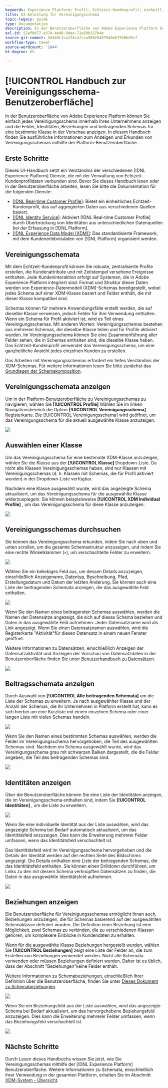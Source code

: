 ```yaml
---
keywords: Experience Platform; Profil; Echtzeit-Kundenprofil; einheitliches Profil; Einheitliches Profil; einheitliches Profil; einheitliches Profil; Profil; rtcp; Profil aktivieren; Profil aktivieren; Vereinigungsschema; UNION PROFILE; Vereinigungsprofil
title: UI-Anleitung für Vereinigungsschema
topic-legacy: guide
type: Documentation
description: In der Benutzeroberfläche von Adobe Experience Platform können Sie einfach jedes Vereinigungsschema innerhalb Ihres Unternehmens anzeigen und die Felder, Identitäten, Beziehungen und beitragenden Schemas für eine bestimmte Klasse in der Vorschau anzeigen. In diesem Handbuch finden Sie ausführliche Informationen zum Anzeigen und Erkunden von Vereinigungsschemas mithilfe der Platform-Benutzeroberfläche.
exl-id: 52af0d77-e37d-4ed8-9dee-71a50b337b4e
source-git-commit: 5d449c1ca174cafcca988e9487940eb7550bd5cf
workflow-type: tm+mt
source-wordcount: '1044'
ht-degree: 6%

---
```


# [!UICONTROL Handbuch zur Vereinigungsschema-Benutzeroberfläche]

In der Benutzeroberfläche von Adobe Experience Platform können Sie einfach jedes Vereinigungsschema innerhalb Ihres Unternehmens anzeigen und die Felder, Identitäten, Beziehungen und beitragenden Schemas für eine bestimmte Klasse in der Vorschau anzeigen. In diesem Handbuch finden Sie ausführliche Informationen zum Anzeigen und Erkunden von Vereinigungsschemas mithilfe der Platform-Benutzeroberfläche.

## Erste Schritte

Dieses UI-Handbuch setzt ein Verständnis der verschiedenen [!DNL Experience Platform] Dienste, die mit der Verwaltung von Echtzeit-Kundenprofildaten verbunden sind. Bevor Sie dieses Handbuch lesen oder in der Benutzeroberfläche arbeiten, lesen Sie bitte die Dokumentation für die folgenden Dienste:

* [[!DNL Real-time Customer Profile]](../home.md): Bietet ein einheitliches Echtzeit-Kundenprofil, das auf aggregierten Daten aus verschiedenen Quellen basiert.
* [[!DNL Identity Service]](../../identity-service/home.md): Aktiviert [!DNL Real-time Customer Profile] durch Überbrückung von Identitäten aus unterschiedlichen Datenquellen bei der Erfassung in [!DNL Platform].
* [[!DNL Experience Data Model (XDM)]](../../xdm/home.md): Das standardisierte Framework, mit dem Kundenerlebnisdaten von [!DNL Platform] organisiert werden.

## Vereinigungsschemata

Mit dem Echtzeit-Kundenprofil können Sie robuste, zentralisierte Profile erstellen, die Kundenattribute und mit Zeitstempel versehene Ereignisse enthalten. Jede Kundeninteraktion erfolgt auf Systemen, die in Adobe Experience Platform integriert sind. Format und Struktur dieser Daten werden von Experience-Datenmodell (XDM)-Schemas bereitgestellt, wobei jedes Schema auf einer XDM-Klasse basiert und Felder enthält, die mit dieser Klasse kompatibel sind.

Schemas können für mehrere Anwendungsfälle erstellt werden, die auf dieselbe Klasse verweisen, jedoch Felder für ihre Verwendung enthalten. Wenn ein Schema für Profil aktiviert ist, wird es Teil eines Vereinigungsschemas. Mit anderen Worten: Vereinigungsschemas bestehen aus mehreren Schemas, die dieselbe Klasse teilen und für Profile aktiviert wurden. Im Vereinigungsschema können Sie eine Zusammenführung aller Felder sehen, die in Schemas enthalten sind, die dieselbe Klasse haben. Das Echtzeit-Kundenprofil verwendet das Vereinigungsschema, um eine ganzheitliche Ansicht jedes einzelnen Kunden zu erstellen.

Das Arbeiten mit Vereinigungsschemas erfordert ein tiefes Verständnis der XDM-Schemas. Für weitere Informationen lesen Sie bitte zunächst das [Grundlagen der Schemakomposition](../../xdm/schema/composition.md).

## Vereinigungsschemata anzeigen

Um in der Platform-Benutzeroberfläche zu Vereinigungsschemas zu navigieren, wählen Sie **[!UICONTROL Profile]** Wählen Sie im linken Navigationsbereich die Option **[!UICONTROL Vereinigungsschema]** Registerkarte. Die [!UICONTROL Vereinigungsschema] wird geöffnet, um das Vereinigungsschema für die aktuell ausgewählte Klasse anzuzeigen.

![](../images/union-schema/union-schema-landing.png)

## Auswählen einer Klasse

Um das Vereinigungsschema für eine bestimmte XDM-Klasse anzuzeigen, wählen Sie die Klasse aus der **[!UICONTROL Klasse]** Dropdown-Liste. Da nicht alle Klassen Vereinigungsschemas haben, sind nur Klassen mit Vereinigungsschemas (d. h. Klassen mit Schemas, die für Profil aktiviert wurden) in der Dropdown-Liste verfügbar.

Nachdem eine Klasse ausgewählt wurde, wird das angezeigte Schema aktualisiert, um das Vereinigungsschema für die ausgewählte Klasse widerzuspiegeln. Sie können beispielsweise **[!UICONTROL XDM Individual Profile]** , um das Vereinigungsschema für diese Klasse anzuzeigen.

![](../images/union-schema/union-schema-class.png)

## Vereinigungsschemas durchsuchen

Sie können das Vereinigungsschema erkunden, indem Sie nach oben und unten scrollen, um die gesamte Schemastruktur anzuzeigen, und indem Sie eine rechte Winkelklammer (`>`), um verschachtelte Felder zu erweitern.

![](../images/union-schema/union-schema-explore.png)

Wählen Sie ein beliebiges Feld aus, um dessen Details anzuzeigen, einschließlich Anzeigename, Datentyp, Beschreibung, Pfad, Erstellungsdatum und Datum der letzten Änderung. Sie können auch eine Liste der beitragenden Schemata anzeigen, die das ausgewählte Feld enthalten.

![](../images/union-schema/union-schema-explore-field.png)

Wenn Sie den Namen eines beitragenden Schemas auswählen, werden die Namen der Datensätze angezeigt, die sich auf dieses Schema beziehen und Daten in das ausgewählte Feld aufnehmen. Jeder Datensatzname wird als Link angezeigt. Wenn Sie einen Datensatznamen auswählen, wird die Registerkarte &quot;Aktivität&quot;für diesen Datensatz in einem neuen Fenster geöffnet.

Weitere Informationen zu Datensätzen, einschließlich Anzeigen der Datensatzaktivität und Anzeigen der Vorschau von Datensatzdaten in der Benutzeroberfläche finden Sie unter [Benutzerhandbuch zu Datensätzen](../../catalog/datasets/user-guide.md).

![](../images/union-schema/union-schema-field-datasets.png)

## Beitragsschemata anzeigen

Durch Auswahl von **[!UICONTROL Alle beitragenden Schemata]** um die Liste der Schemas zu erweitern. Je nach ausgewählter Klasse und der Anzahl der Schemas, die Ihr Unternehmen in Platform erstellt hat, kann es sich hierbei um eine Kurzliste mit einem einzelnen Schema oder einer langen Liste mit vielen Schemas handeln.

![](../images/union-schema/union-schema-contributing-schemas.png)

Wenn Sie den Namen eines bestimmten Schemas auswählen, werden die Felder im Vereinigungsschema hervorgehoben, die Teil des ausgewählten Schemas sind. Nachdem ein Schema ausgewählt wurde, wird das Vereinigungsschema grau mit schwarzen Balken dargestellt, die die Felder angeben, die Teil des beitragenden Schemas sind.

![](../images/union-schema/union-schema-select-schema.png)

## Identitäten anzeigen

Über die Benutzeroberfläche können Sie eine Liste der Identitäten anzeigen, die im Vereinigungsschema enthalten sind, indem Sie **[!UICONTROL Identitäten]** , um die Liste zu erweitern.

![](../images/union-schema/union-schema-identities.png)

Wenn Sie eine individuelle Identität aus der Liste auswählen, wird das angezeigte Schema bei Bedarf automatisch aktualisiert, um das Identitätsfeld anzuzeigen. Dies kann die Erweiterung mehrerer Felder umfassen, wenn das Identitätsfeld verschachtelt ist.

Das Identitätsfeld wird im Vereinigungsschema hervorgehoben und die Details der Identität werden auf der rechten Seite des Bildschirms angezeigt. Die Details enthalten eine Liste der beitragenden Schemas, die das Identitätsfeld enthalten. Sie können einen Drilldown durchführen, um Links zu den mit diesem Schema verknüpften Datensätzen zu finden, die Daten in das ausgewählte Identitätsfeld aufnehmen.

![](../images/union-schema/union-schema-select-identity.png)

## Beziehungen anzeigen

Die Benutzeroberfläche für Vereinigungsschemas ermöglicht Ihnen auch, Beziehungen anzuzeigen, die für Schemas basierend auf der ausgewählten Schemaklasse definiert wurden. Die Definition einer Beziehung ist eine Möglichkeit, zwei Schemas zu verbinden, die zu verschiedenen Klassen gehören, um komplexere Einblicke in Kundendaten zu erhalten.

Wenn für die ausgewählte Klasse Beziehungen hergestellt wurden, wählen Sie **[!UICONTROL Beziehungen]** zeigt eine Liste der Felder an, die zum Erstellen von Beziehungen verwendet werden. Nicht alle Schemata verwenden oder müssen Beziehungen definiert werden. Daher ist es üblich, dass der Abschnitt &quot;Beziehungen&quot;keine Felder enthält.

Weitere Informationen zu Schemabeziehungen, einschließlich ihrer Definition über die Benutzeroberfläche, finden Sie unter [Dieses Dokument zu Schemabeziehungen](../../xdm/tutorials/relationship-ui.md).

![](../images/union-schema/union-schema-relationships.png)

Wenn Sie ein Beziehungsfeld aus der Liste auswählen, wird das angezeigte Schema bei Bedarf aktualisiert, um das hervorgehobene Beziehungsfeld anzuzeigen. Dies kann die Erweiterung mehrerer Felder umfassen, wenn das Beziehungsfeld verschachtelt ist.

![](../images/union-schema/union-schema-select-relationship.png)

## Nächste Schritte

Durch Lesen dieses Handbuchs wissen Sie jetzt, wie Sie Vereinigungsschemas mithilfe der [!DNL Experience Platform] Benutzeroberfläche. Weitere Informationen zu Schemata, einschließlich ihrer Verwendung in der gesamten Plattform, erhalten Sie im Abschnitt [XDM-System - Übersicht](../../xdm/home.md).
